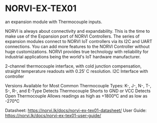 # NORVI-EX-TEX01
an expansion module with Thermocouple inputs.

NORVI is always about connectivity and expandability. This is the time to make use of the Expansion port of NORVI Controllers. 
The series of expansion modules connect to NORVI IoT controllers via its I2C and UART connections. 
You can add more features to the NORVI Controller without huge customizations. 
NORVI provides true technology with reliability for industrial applications being the world's IoT hardware manufacturer.

2-channel thermocouple interface, with cold junction compensation, straight temperature readouts with 0.25′ C resolution.
I2C  Interface with controller 

Versions Available for Most Common Thermocouple Types: K-, J-, N-, T-, S-, R-, and E-Type
Detects Thermocouple Shorts to GND or VCC
Detects Open Thermocouple
Allows readings as high as +1800°C and as low as -270°C

Datasheet:   https://norvi.lk/docs/norvi-ex-tex01-datasheet/
User Guide:  https://norvi.lk/docs/norvi-ex-tex01-user-guide/
